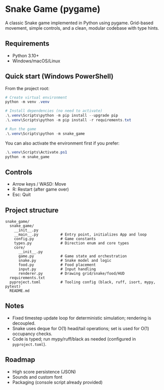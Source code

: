 # Snake Game (pygame)

A classic Snake game implemented in Python using pygame. Grid-based movement, simple controls, and a clean, modular codebase with type hints.

## Requirements
- Python 3.10+
- Windows/macOS/Linux

## Quick start (Windows PowerShell)
From the project root:

```powershell
# Create virtual environment
python -m venv .venv

# Install dependencies (no need to activate)
.\.venv\Scripts\python -m pip install --upgrade pip
.\.venv\Scripts\python -m pip install -r requirements.txt

# Run the game
.\.venv\Scripts\python -m snake_game
```

You can also activate the environment first if you prefer:

```powershell
.\.venv\Scripts\Activate.ps1
python -m snake_game
```

## Controls
- Arrow keys / WASD: Move
- R: Restart (after game over)
- Esc: Quit

## Project structure
```
snake_game/
  snake_game/
    __init__.py
    __main__.py          # Entry point, initializes App and loop
    config.py            # Game constants
    types.py             # Direction enum and core types
    core/
      __init__.py
      game.py            # Game state and orchestration
      snake.py           # Snake model and logic
      food.py            # Food placement
      input.py           # Input handling
      renderer.py        # Drawing grid/snake/food/HUD
  requirements.txt
  pyproject.toml         # Tooling config (black, ruff, isort, mypy, pytest)
  README.md
```

## Notes
- Fixed timestep update loop for deterministic simulation; rendering is decoupled.
- Snake uses deque for O(1) head/tail operations; set is used for O(1) occupancy checks.
- Code is typed; run mypy/ruff/black as needed (configured in `pyproject.toml`).

## Roadmap
- High score persistence (JSON)
- Sounds and custom font
- Packaging (console script already provided)

